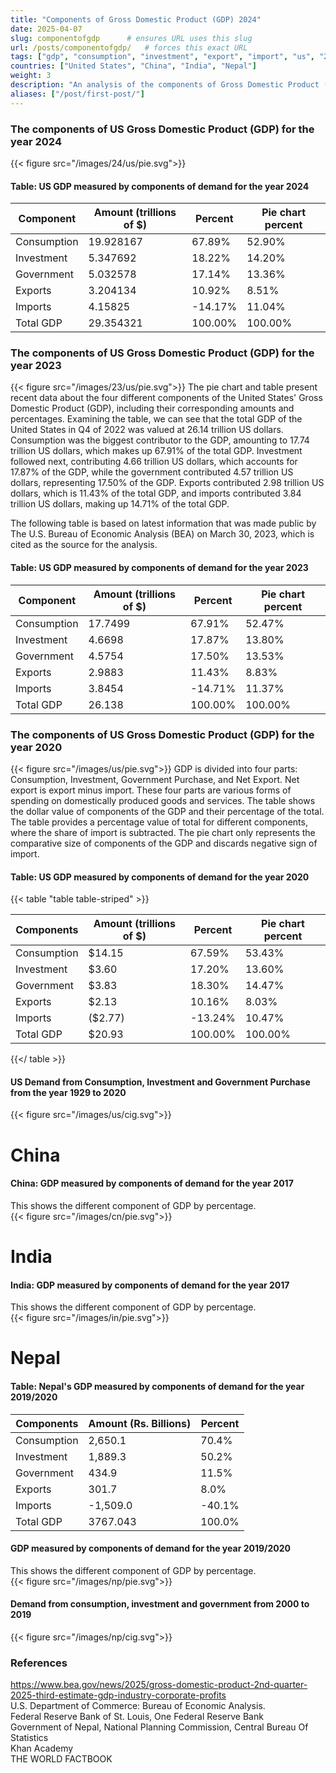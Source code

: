 ```yaml
---
title: "Components of Gross Domestic Product (GDP) 2024"
date: 2025-04-07
slug: componentofgdp      # ensures URL uses this slug
url: /posts/componentofgdp/   # forces this exact URL
tags: ["gdp", "consumption", "investment", "export", "import", "us", "2022", "2024", "sector", "breakdown", "latest", "pie", "chart", "pie chart"]
countries: ["United States", "China", "India", "Nepal"]
weight: 3
description: "An analysis of the components of Gross Domestic Product (GDP) for the United States, China, India, and Nepal for the year 2024, including pie charts and detailed breakdowns."
aliases: ["/post/first-post/"]
---
```



### The components of US Gross Domestic Product (GDP) for the year 2024 
{{< figure src="/images/24/us/pie.svg">}}

#### Table: US GDP measured by components of demand for the year 2024 
|Component  |Amount (trillions of $)|Percent|Pie chart percent|
|-----------|-----------------------|-------|-----------------|
|Consumption|19.928167              |67.89% |52.90%           |
|Investment |5.347692               |18.22% |14.20%           |
|Government |5.032578               |17.14% |13.36%           |
|Exports    |3.204134               |10.92% |8.51%            |
|Imports    |4.15825                |-14.17%|11.04%           |
|Total GDP  |29.354321              |100.00%|100.00%          |


### The components of US Gross Domestic Product (GDP) for the year 2023 
{{< figure src="/images/23/us/pie.svg">}}
The pie chart and table present recent data about the four different components of the United States' Gross Domestic Product (GDP), including their corresponding amounts and percentages. Examining the table, we can see that the total GDP of the United States in Q4 of 2022 was valued at 26.14 trillion US dollars. Consumption was the biggest contributor to the GDP, amounting to 17.74 trillion US dollars, which makes up 67.91% of the total GDP. Investment followed next, contributing 4.66 trillion US dollars, which accounts for 17.87% of the GDP, while the government contributed 4.57 trillion US dollars, representing 17.50% of the GDP. Exports contributed 2.98 trillion US dollars, which is 11.43% of the total GDP, and imports contributed 3.84 trillion US dollars, making up 14.71% of the total GDP.

The following table is based on latest information that was made public by The U.S. Bureau of Economic Analysis (BEA) on March 30, 2023, which is cited as the source for the analysis.

#### Table: US GDP measured by components of demand for the year 2023 

| Component   | Amount (trillions of $) | Percent  | Pie chart percent |
| ----------- | ----------------------- | -------- | ----------------- |
| Consumption | 17.7499                 | 67.91%   | 52.47%            |
| Investment  | 4.6698                  | 17.87%   | 13.80%            |
| Government  | 4.5754                  | 17.50%   | 13.53%            |
| Exports     | 2.9883                  | 11.43%   | 8.83%             |
| Imports     | 3.8454                  | -14.71% | 11.37%            |
| Total GDP   | 26.138                  | 100.00%  | 100.00%           |

### The components of US Gross Domestic Product (GDP) for the year 2020
{{< figure src="/images/us/pie.svg">}}
GDP is divided into four parts: Consumption, Investment, Government Purchase, and Net Export. Net export is export minus import. These four parts are various forms of spending on domestically produced goods and services. The table shows the dollar value of components of the GDP and their percentage of the total. The table provides a percentage value of total for different components, where the share of import is subtracted. The pie chart only represents the comparative size of components of the GDP and discards negative sign of import.

#### Table: US GDP measured by components of demand for the year 2020 
{{< table "table table-striped" >}}

| Components  | Amount (trillions of $) | Percent | Pie chart percent |
|-------------|-------------------------|---------|-------------------|
| Consumption | $14.15                  | 67.59%  | 53.43%            |
| Investment  | $3.60                   | 17.20%  | 13.60%            |
| Government  | $3.83                   | 18.30%  | 14.47%            |
| Exports     | $2.13                   | 10.16%  | 8.03%             |
| Imports     | ($2.77)                 | -13.24% | 10.47%            |
| Total GDP   | $20.93                  | 100.00% | 100.00%           |

{{</ table >}}

#### US Demand from Consumption, Investment and Government Purchase from the year 1929 to 2020
{{< figure src="/images/us/cig.svg">}}

# China
#### China: GDP measured by components of demand for the year 2017
This shows the different component of GDP by percentage.    
{{< figure src="/images/cn/pie.svg">}}


# India
#### India: GDP measured by components of demand for the year 2017
This shows the different component of GDP by percentage.    
{{< figure src="/images/in/pie.svg">}}

# Nepal
#### Table: Nepal's GDP measured by components of demand for the year 2019/2020


| Components  | Amount (Rs. Billions) | Percent |
|-------------|-----------------------|---------|
| Consumption |  2,650.1              | 70.4%   |
| Investment  |  1,889.3              | 50.2%   |
| Government  |  434.9                | 11.5%   |
| Exports     |  301.7                | 8.0%    |
| Imports     |  -1,509.0            | -40.1%  |
| Total GDP   | 3767.043              | 100.0%  |


#### GDP measured by components of demand for the year 2019/2020
This shows the different component of GDP by percentage.    
{{< figure src="/images/np/pie.svg">}}

#### Demand from consumption, investment and government from 2000 to 2019
{{< figure src="/images/np/cig.svg">}}

### References

https://www.bea.gov/news/2025/gross-domestic-product-2nd-quarter-2025-third-estimate-gdp-industry-corporate-profits \
U.S. Department of Commerce: Bureau of Economic Analysis.\
Federal Reserve Bank of St. Louis, One Federal Reserve Bank \
Government of Nepal, National Planning Commission, Central Bureau Of Statistics \
Khan Academy \
THE WORLD FACTBOOK 
